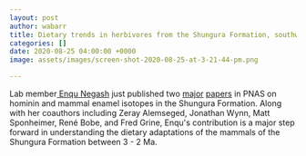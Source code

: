 ```yaml
---
layout: post
author: wabarr
title: Dietary trends in herbivores from the Shungura Formation, southwestern Ethiopia
categories: []
date: 2020-08-25 04:00:00 +0000
image: assets/images/screen-shot-2020-08-25-at-3-21-44-pm.png

---
```

Lab member[ Enqu Negash](https://paper.wabarr.com/post-docs/) just published two [major](https://www.pnas.org/content/early/2020/08/19/2006982117) [papers](https://www.pnas.org/content/early/2020/08/19/2006221117) in PNAS on hominin and mammal enamel isotopes in the Shungura Formation.  Along with her coauthors including Zeray Alemseged, Jonathan Wynn, Matt Sponheimer, René Bobe, and Fred Grine, Enqu's contribution is a major step forward in understanding the dietary adaptations of the mammals of the Shungura Formation between 3 - 2 Ma.